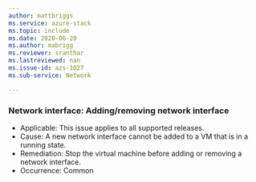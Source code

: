 ```yaml
---
author: mattbriggs
ms.service: azure-stack
ms.topic: include
ms.date: 2020-06-20
ms.author: mabrigg
ms.reviewer: sranthar
ms.lastreviewed: nan
ms.issue-id: azs-1027
ms.sub-service: Network

---
```

### Network interface: Adding/removing network interface

- Applicable: This issue applies to all supported releases.
- Cause: A new network interface cannot be added to a VM that is in a running state.
- Remediation: Stop the virtual machine before adding or removing a network interface.
- Occurrence: Common